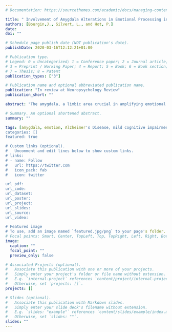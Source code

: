 ```yaml
---
# Documentation: https://sourcethemes.com/academic/docs/managing-content/

title: " Involvement of Amygdala Alterations in Emotional Processing in Alzheimer’s Disease : a Review"
authors: [Bourgin,J., Silvert, L., and Hot, P.]
date:
doi: ""

# Schedule page publish date (NOT publication's date).
publishDate: 2020-03-16T12:12:21+01:00

# Publication type.
# Legend: 0 = Uncategorized; 1 = Conference paper; 2 = Journal article;
# 3 = Preprint / Working Paper; 4 = Report; 5 = Book; 6 = Book section;
# 7 = Thesis; 8 = Patent
publication_types: ["3"]

# Publication name and optional abbreviated publication name.
publication: "In review at Neuropsychology Review"
publication_short: ""

abstract: "The amygdala, a limbic area crucial in amplifying emotional processing, is atrophied early in Alzheimer’s disease (AD). However, evidence regarding the impact of this early atrophy on cognitive and emotional processes is still lacking. The aim of this systematic review is to assess the consequences of amygdala alterations on the processing of emotional information in patients with AD and mild cognitive impairment (MCI). The Preferred Items for Systematic Reviews and Meta-Analyses (PRISMA) was used to guide searches, extraction and reporting of data in this review. We referred to the electronic databases PubMed and PsycINFO to search for articles that were published up to 9 July 2019. We included studies that assessed the correlation between structural and/or functional characteristics of the amygdala and performances in a task involving emotional stimuli in patients with AD or MCI. Risk of bias was rated using a 7-item validity scale assessing methodological rigor, selection and reporting bias. 28 studies were included that concerned emotional memory, face expression recognition, or emotional attention. Together, they suggest that amygdala alterations in AD lead to emotional memory deficit and amygdala hyperactivation to emotional stimuli with variability between studies. In the second part of this review, we discuss the fact that previous emotional protocols performed with AD patients are not sufficiently dedicated to the assessment of amygdala activity, masking some emotional decline in these patients. In this frame, we provide evidence suggesting that emotional attention is a promising way of investigation. In addition, we propose that future studies may need to take advantage of recent methods in amygdala segmentation and multimodal neuroimaging."

# Summary. An optional shortened abstract.
summary: ""

tags: [amygdala, emotion, Alzheimer's Disease, mild cognitive impairment, MRI]
categories: []
featured: true

# Custom links (optional).
#   Uncomment and edit lines below to show custom links.
# links:
# - name: Follow
#   url: https://twitter.com
#   icon_pack: fab
#   icon: twitter

url_pdf:
url_code:
url_dataset:
url_poster:
url_project:
url_slides:
url_source:
url_video:

# Featured image
# To use, add an image named `featured.jpg/png` to your page's folder.
# Focal points: Smart, Center, TopLeft, Top, TopRight, Left, Right, BottomLeft, Bottom, BottomRight.
image:
  caption: ""
  focal_point: ""
  preview_only: false

# Associated Projects (optional).
#   Associate this publication with one or more of your projects.
#   Simply enter your project's folder or file name without extension.
#   E.g. `internal-project` references `content/project/internal-project/index.md`.
#   Otherwise, set `projects: []`.
projects: []

# Slides (optional).
#   Associate this publication with Markdown slides.
#   Simply enter your slide deck's filename without extension.
#   E.g. `slides: "example"` references `content/slides/example/index.md`.
#   Otherwise, set `slides: ""`.
slides: ""
---
```

